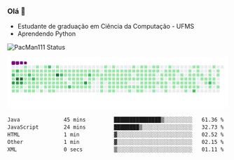 ### Olá 👋

- Estudante de graduação em Ciência da Computação - UFMS
- Aprendendo Python

![PacMan111 Status](https://github-readme-stats.vercel.app/api?username=pacman111&show_icons=true&theme=gruvbox)
<!--[![Top Linguagens](https://github-readme-stats.vercel.app/api/top-langs/?username=pacman111&layout=compact)](https://github.com/anuraghazra/github-readme-stats) 
-->

![snake gif](https://github.com/PacMan111/PacMan111/blob/output/github-contribution-grid-snake.gif)

<!--START_SECTION:waka-->

```txt
Java              45 mins         ███████████████▒░░░░░░░░░   61.36 %
JavaScript        24 mins         ████████▒░░░░░░░░░░░░░░░░   32.73 %
HTML              1 min           ▓░░░░░░░░░░░░░░░░░░░░░░░░   02.52 %
Other             1 min           ▓░░░░░░░░░░░░░░░░░░░░░░░░   02.15 %
XML               0 secs          ▒░░░░░░░░░░░░░░░░░░░░░░░░   01.11 %
```

<!--END_SECTION:waka-->
